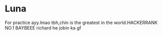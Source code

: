 # Luna
For practice
ayy.lmao
tbh,chin is the greatest in the world.HACKERRANK NO.1 BAYBEEE
richard he jobin ka gf
